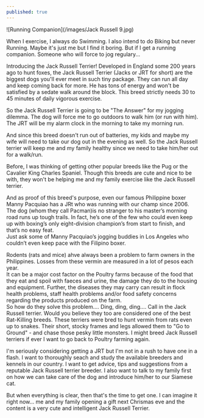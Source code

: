 ```yaml
---
published: true
---
```

![Running Companion](/images/Jack Russell 9.jpg)

When I exercise, I always do Swimming. I also intend to do Biking but never Running. Maybe it's just me but I find it boring. But if I get a running companion. Someone who will force to jog regulary...

Introducing the Jack Russell Terrier! Developed in England some 200 years ago to hunt foxes, the Jack Russell Terrier (Jacks or JRT for short) are the biggest dogs you'll ever meet in such tiny package. They can run all day and keep coming back for more. He has tons of energy and won't be satisfied by a sedate walk around the block. This breed strictly needs 30 to 45 minutes of daily vigorous exercise.

So the Jack Russell Terrier is going to be "The Answer" for my jogging dilemma. The dog will force me to go outdoors to walk him (or run with him). The JRT will be my alarm clock in the morning to take my  morning run.

And since this breed doesn't run out of batteries, my kids and maybe my wife will need to take our dog out in the evening as well. So the Jack Russell terrier will keep me and my family healthy since we need to take him/her out for a walk/run.

Before, I was thinking of getting other popular breeds like the Pug or the Cavalier King Charles Spaniel. Though this breeds are cute and nice to be with, they won't be helping me and my family exercise like the Jack Russell terrier.

And as proof of this breed's purpose, even our famous Philippine boxer Manny Pacquiao has a JRt who was running with our champ since 2006. The dog (whom they call Pacman)is no stranger to his master’s morning road runs up tough trails. In fact, he’s one of the few who could even keep up with boxing’s only eight-division champion’s from start to finish, and that’s no easy feat.   
Just ask some of Manny Pacquiao’s jogging buddies in Los Angeles who couldn’t even keep pace with the Filipino boxer.

Rodents (rats and mice) ahve always been a problem to farm owners in the Philippines. Losses from these vermin are measured in a lot of pesos each year.   
It can be a major cost factor on the Poultry farms because of the food that they eat and spoil with faeces and urine, the damage they do to the housing and equipment. Further, the diseases they may carry can result in flock health problems, staff health problems and/or food safety concerns regarding the products produced on the farm.   
So how do they solve this problem.... Ding, ding, ding.... Call in the Jack Russell terrier. Would you believe they too are considered one of the best Rat-Killing breeds. These terriers were bred to hunt vermin from rats even up to snakes. Their short, stocky frames and legs allowed them to "Go to Ground" - and chase those pesky little monsters.
I might breed Jack Russell terriers if ever I want to go back to Poultry farming again. 

I'm seriously considering getting a JRT but I'm not in a rush to have one in a flash. I want to thoroughly seach and study the available breeders and kennels in our country. I want to get advice, tips and suggestions from a reputable Jack Russell terrier breeder. I also want to talk to my family first on how we can take care of the dog and introduce him/her to our Siamese cat.   

But when everything is clear, then that's the time to get one. I can imagine it right now... me and my family opening a gift next Chrismas eve and the content is a very cute and intelligent Jack Russell Terrier. 
